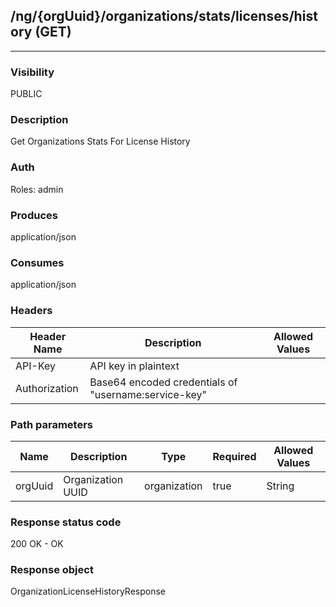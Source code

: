 ## /ng/{orgUuid}/organizations/stats/licenses/history (GET)
---
### Visibility
PUBLIC
### Description
Get Organizations Stats For License History
### Auth
Roles: admin
### Produces
application/json
### Consumes
application/json
### Headers
| Header Name | Description | Allowed Values |
| ----------- | ----------- | ----------- |
| API-Key | API key in plaintext |  |
| Authorization | Base64 encoded credentials of &quot;username:service-key&quot; |  |
### Path parameters
| Name | Description | Type | Required | Allowed Values |
| ----------- | ----------- | ----------- | ----------- | ----------- |
| orgUuid | Organization UUID | organization | true | String |
### Response status code
200 OK - OK
### Response object
OrganizationLicenseHistoryResponse
